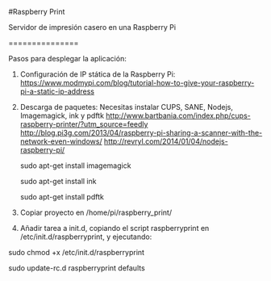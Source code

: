 #Raspberry Print

Servidor de impresión casero en una Raspberry Pi

===============

Pasos para desplegar la aplicación:

1. Configuración de IP stática de la Raspberry Pi: https://www.modmypi.com/blog/tutorial-how-to-give-your-raspberry-pi-a-static-ip-address
2. Descarga de paquetes:
    Necesitas instalar CUPS, SANE, Nodejs, Imagemagick, ink y pdftk
    http://www.bartbania.com/index.php/cups-raspberry-printer/?utm_source=feedly
    http://blog.pi3g.com/2013/04/raspberry-pi-sharing-a-scanner-with-the-network-even-windows/
    http://revryl.com/2014/01/04/nodejs-raspberry-pi/
    
    sudo apt-get install imagemagick
    
    sudo apt-get install ink
    
    sudo apt-get install pdftk
3. Copiar proyecto en /home/pi/raspberry_print/
4. Añadir tarea a init.d, copiando el script raspberryprint en /etc/init.d/raspberryprint, y ejecutando:

sudo chmod +x /etc/init.d/raspberryprint

sudo update-rc.d raspberryprint defaults


